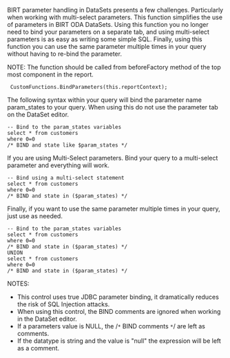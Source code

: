 BIRT parameter handling in DataSets presents a few challenges.  Particularly when working with multi-select parameters.
This function simplifies the use of parameters in BIRT ODA DataSets.
Using this function you no longer need to bind your parameters on a separate tab,
and using multi-select parameters is as easy as writing some simple SQL.
Finally, using this function you can use the same parameter multiple times in your query without having to
re-bind the parameter.

NOTE: The function should be called from beforeFactory method of the top most component in the report.
```
 CustomFunctions.BindParameters(this.reportContext);
```

The following syntax within your query will bind the parameter name param\_states to your query.  When using this
do not use the parameter tab on the DataSet editor.
```
-- Bind to the param_states variables
select * from customers 
where 0=0 
/* BIND and state like $param_states */
```

If you are using Multi-Select parameters. Bind your query to a multi-select parameter and everything will work.
```
-- Bind using a multi-select statement
select * from customers 
where 0=0 
/* BIND and state in ($param_states) */
```


Finally, if you want to use the same parameter multiple times in your query, just use as needed.
```
-- Bind to the param_states variables
select * from customers 
where 0=0 
/* BIND and state in ($param_states) */
UNION
select * from customers 
where 0=0 
/* BIND and state in ($param_states) */
```

NOTES:
  * This control uses true JDBC parameter binding, it dramatically reduces the risk of SQL Injection attacks.
  * When using this control, the BIND comments are ignored when working in the DataSet editor.
  * If a parameters value is NULL, the /`*` BIND comments `*`/ are left as comments.
  * If the datatype is string and the value is "null" the expression will be left as a comment.